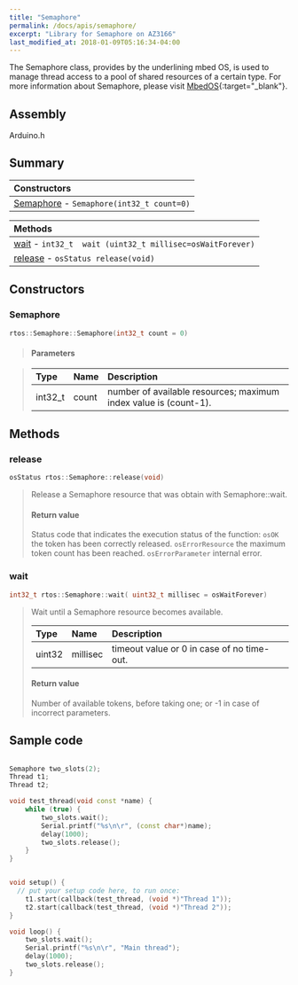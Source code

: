 ```yaml
---
title: "Semaphore"
permalink: /docs/apis/semaphore/
excerpt: "Library for Semaphore on AZ3166"
last_modified_at: 2018-01-09T05:16:34-04:00
---
```


The Semaphore class, provides by the underlining mbed OS, is used to manage thread access to a pool of shared resources of a certain type.
For more information about Semaphore, please visit [MbedOS](https://os.mbed.com/docs/v5.6/reference/semaphore.html){:target="_blank"}.

## Assembly

Arduino.h

## Summary


| Constructors |
| :----------- |
| [Semaphore](#Semaphore) - `Semaphore(int32_t count=0)` |

| Methods |
| :------ |
| [wait](#wait) - `int32_t  wait (uint32_t millisec=osWaitForever)` |
| [release](#release) - `osStatus release(void)` |

## Constructors

### Semaphore

```cpp
rtos::Semaphore::Semaphore(int32_t count = 0)   
```
> #### Parameters

> 
> | Type | Name | Description |
> | :--- | :--- | :---------- |
> | int32_t | count | number of available resources; maximum index value is (count-1). | 
> 


## Methods

### release

```cpp
osStatus rtos::Semaphore::release(void) 
```

> Release a Semaphore resource that was obtain with Semaphore::wait. 
>
> #### Return value
> 
> Status code that indicates the execution status of the function: `osOK` the token has been correctly released. `osErrorResource` the maximum token count has been reached. `osErrorParameter` internal error.  

### wait

```cpp
int32_t rtos::Semaphore::wait( uint32_t millisec = osWaitForever)
```

> Wait until a Semaphore resource becomes available. 
>
> 
> | Type | Name | Description |
> | :--- | :--- | :---------- |
> | uint32 | millisec  | timeout value or 0 in case of no time-out. | 
>  
> 
> #### Return value
> 
>  Number of available tokens, before taking one; or -1 in case of incorrect parameters. 


## Sample code

```cpp

Semaphore two_slots(2);
Thread t1;
Thread t2;

void test_thread(void const *name) {
    while (true) {
        two_slots.wait();
        Serial.printf("%s\n\r", (const char*)name);
        delay(1000);
        two_slots.release();
    }
}


void setup() {
  // put your setup code here, to run once:
    t1.start(callback(test_thread, (void *)"Thread 1"));
    t2.start(callback(test_thread, (void *)"Thread 2"));
}

void loop() {
    two_slots.wait();
    Serial.printf("%s\n\r", "Main thread");
    delay(1000);
    two_slots.release();
}

```



